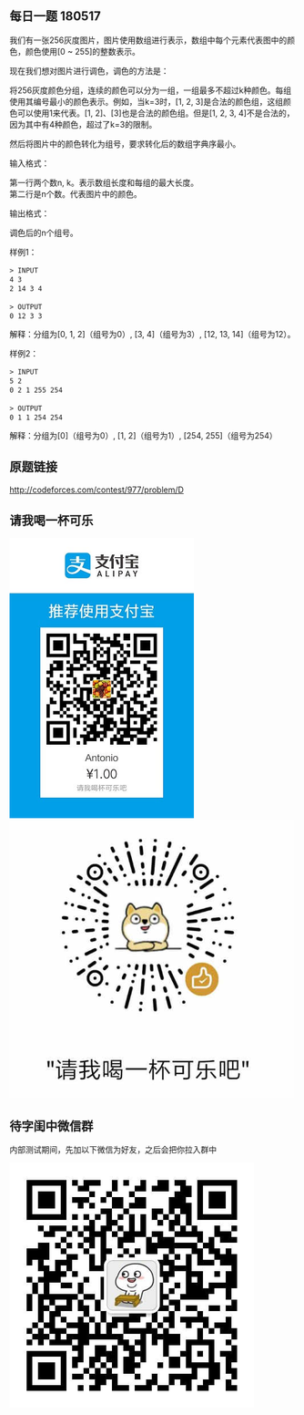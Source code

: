 ## 每日一题 180517

我们有一张256灰度图片，图片使用数组进行表示，数组中每个元素代表图中的颜色，颜色使用[0 ~ 255]的整数表示。

现在我们想对图片进行调色，调色的方法是：

将256灰度颜色分组，连续的颜色可以分为一组，一组最多不超过k种颜色。每组使用其编号最小的颜色表示。例如，当k=3时，[1, 2, 3]是合法的颜色组，这组颜色可以使用1来代表。[1, 2]、[3]也是合法的颜色组。但是[1, 2, 3, 4]不是合法的，因为其中有4种颜色，超过了k=3的限制。

然后将图片中的颜色转化为组号，要求转化后的数组字典序最小。

输入格式：

第一行两个数n, k。表示数组长度和每组的最大长度。         
第二行是n个数。代表图片中的颜色。

输出格式：

调色后的n个组号。

样例1：

```
> INPUT
4 3
2 14 3 4

> OUTPUT
0 12 3 3
```

解释：分组为[0, 1, 2]（组号为0）, [3, 4]（组号为3）, [12, 13, 14]（组号为12）。

样例2：

```
> INPUT
5 2
0 2 1 255 254

> OUTPUT
0 1 1 254 254
```

解释：分组为[0]（组号为0）, [1, 2]（组号为1）, [254, 255]（组号为254）

## 原题链接

http://codeforces.com/contest/977/problem/D

## 请我喝一杯可乐

![](https://raw.githubusercontent.com/Inapt19/Resource/master/bonus_QR.jpg)
![](https://raw.githubusercontent.com/Inapt19/Resource/master/wechat_bonus_qr.jpg)

## 待字闺中微信群

内部测试期间，先加以下微信为好友，之后会把你拉入群中

![](https://raw.githubusercontent.com/Inapt19/Resource/master/wechat_QR.jpg)
